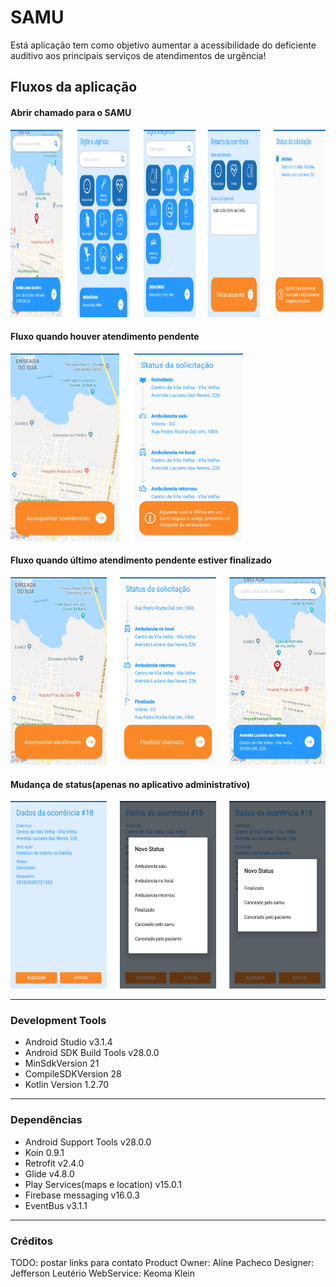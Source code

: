 # SAMU
Está aplicação tem como objetivo aumentar a acessibilidade do deficiente auditivo aos principais serviços de atendimentos de urgência!

## Fluxos da aplicação
#### Abrir chamado para o SAMU
<img src="wiki/fluxo_abrir_chamada.png" height="300"/>

#### Fluxo quando houver atendimento pendente
<img src="wiki/atendimento_pendente.png" height="300"/>

#### Fluxo quando último atendimento pendente estiver finalizado
<img src="wiki/atendimento_finalizado.png" height="300"/>

#### Mudança de status(apenas no aplicativo administrativo)
<img src="wiki/adm_alterar_status.png" height="300"/>

--------------------

### Development Tools
* Android Studio v3.1.4
* Android SDK Build Tools v28.0.0
* MinSdkVersion 21
* CompileSDKVersion 28
* Kotlin Version 1.2.70

--------------------

### Dependências
* Android Support Tools v28.0.0
* Koin 0.9.1
* Retrofit v2.4.0
* Glide v4.8.0
* Play Services(maps e location) v15.0.1
* Firebase messaging v16.0.3
* EventBus v3.1.1

--------------------

### Créditos
TODO: postar links para contato
Product Owner: Aline Pacheco
Designer: Jefferson Leutério
WebService: Keoma Klein

